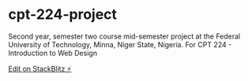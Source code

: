 # cpt-224-project

Second year, semester two course mid-semester project at the Federal University of Technology, Minna, Niger State, Nigeria.
For CPT 224 - Introduction to Web Design

[Edit on StackBlitz ⚡️](https://stackblitz.com/edit/web-platform-1suwvd)
